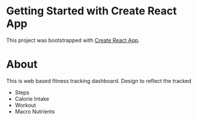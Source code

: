 # Getting Started with Create React App

This project was bootstrapped with [Create React App](https://github.com/facebook/create-react-app).

# About

This is web based fitness tracking dashboard.
Design to reflect the tracked 
* Steps
* Calorie Intake
* Workout
* Macro Nutrients

<img href="screenshot.png">